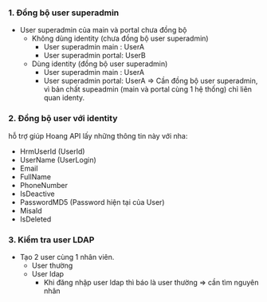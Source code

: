 

### 1. Đồng bộ user superadmin
- User superadmin của main và portal chưa đồng bộ
	- Không dùng identity (chưa đồng bộ user superadmin)
		- User superadmin main : UserA
		- User superadmin portal: UserB
	- Dùng identity (đồng bộ user superadmin)
		- User superadmin main : UserA
		- User superadmin portal: UserA
=> Cần đồng bộ user superadmin, vì bản chất supeadmin (main và portal cùng 1 hệ thống) chỉ liên quan identy.


### 2. Đồng bộ user với identity
hỗ trợ giúp Hoang API lấy những thông tin này với nha:  
- HrmUserId (UserId)      
- UserName (UserLogin)      
- Email      
- FullName      
- PhoneNumber      
- IsDeactive      
- PasswordMD5 (Password hiện tại của User)      
- MisaId      
- IsDeleted

### 3. Kiểm tra user LDAP
- Tạo 2 user cùng 1 nhân viên.
	- User thường
	- User ldap
		- Khi đăng nhập user ldap thì báo là user thường => cần tìm nguyên nhân


